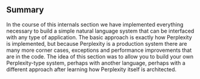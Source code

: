 ## Summary
In the course of this internals section we have implemented everything necessary to build a simple natural language system that can be interfaced with any type of application.  The basic approach is exactly how Perplexity is implemented, but because Perplexity is a production system there are many more corner cases, exceptions and performance improvements that are in the code. The idea of this section was to allow you to build your own Perplexity-type system, perhaps with another language, perhaps with a different approach after learning how Perplexity itself is architected.

